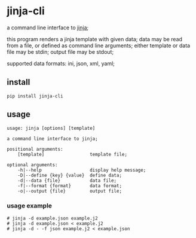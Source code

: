 # jinja-cli

a command line interface to [jinja][jinja];

this program renders a jinja template with given data; data may be read from a
file, or defined as command line arguments; either template or data file may be
stdin; output file may be stdout;

supported data formats: ini, json, xml, yaml;

## install

    pip install jinja-cli

## usage

    usage: jinja [options] [template]

    a command line interface to jinja;

    positional arguments:
        [template]                 template file;

    optional arguments:
        -h|--help                  display help message;
        -D|--define {key} {value}  define data;
        -d|--data {file}           data file;
        -f|--format {format}       data format;
        -o|--output {file}         output file;

### usage example

    # jinja -d example.json example.j2
    # jinja -d example.json < example.j2
    # jinja -d - -f json example.j2 < example.json

[jinja]: http://jinja.pocoo.org/

